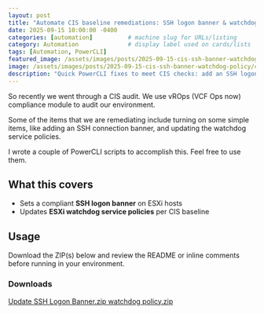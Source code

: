 ```yaml
---
layout: post
title: "Automate CIS baseline remediations: SSH logon banner & watchdog policy"
date: 2025-09-15 10:00:00 -0400
categories: [automation]          # machine slug for URLs/listing
category: Automation              # display label used on cards/lists
tags: [Automation, PowerCLI]
featured_image: /assets/images/posts/2025-09-15-cis-ssh-banner-watchdog-policy/cover.png
image: /assets/images/posts/2025-09-15-cis-ssh-banner-watchdog-policy/cover.png
description: "Quick PowerCLI fixes to meet CIS checks: add an SSH logon banner and update ESXi watchdog service policies across your fleet."
---
```


So recently we went through a CIS audit. We use vROps (VCF Ops now) compliance module to audit our environment.

Some of the items that we are remediating include turning on some simple items, like adding an SSH connection banner, and updating the watchdog service policies.

I wrote a couple of PowerCLI scripts to accomplish this. Feel free to use them.

## What this covers

- Sets a compliant **SSH logon banner** on ESXi hosts
- Updates **ESXi watchdog service policies** per CIS baseline

## Usage

Download the ZIP(s) below and review the README or inline comments before running in your environment.

<div class="original-link-box">
  <h3><i class="fa fa-download"></i> Downloads</h3>
  <a class="original-link-button" href="{{ '/assets/downloads/Update%20SSH%20Logon%20Banner.zip' | relative_url }}" download>
    Update SSH Logon Banner.zip
  </a>
  <a class="original-link-button" href="{{ '/assets/downloads/watchdog%20policy.zip' | relative_url }}" download>
    watchdog policy.zip
  </a>
</div>
